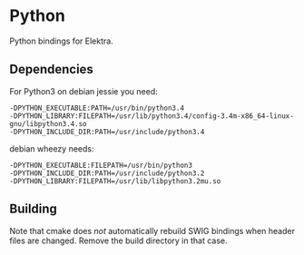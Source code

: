 # Python

Python bindings for Elektra.

## Dependencies

For Python3 on debian jessie you need:

	-DPYTHON_EXECUTABLE:PATH=/usr/bin/python3.4
	-DPYTHON_LIBRARY:FILEPATH=/usr/lib/python3.4/config-3.4m-x86_64-linux-gnu/libpython3.4.so
	-DPYTHON_INCLUDE_DIR:PATH=/usr/include/python3.4

debian wheezy needs:

	-DPYTHON_EXECUTABLE:FILEPATH=/usr/bin/python3
	-DPYTHON_INCLUDE_DIR:PATH=/usr/include/python3.2
	-DPYTHON_LIBRARY:FILEPATH=/usr/lib/libpython3.2mu.so

## Building

Note that cmake does *not* automatically rebuild SWIG bindings
when header files are changed. Remove the build directory
in that case.

